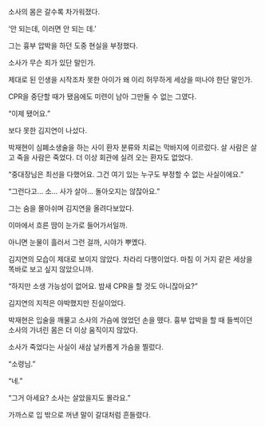 소사의 몸은 갈수록 차가워졌다.

‘안 되는데, 이러면 안 되는 데.’

그는 흉부 압박을 하던 도중 현실을 부정했다.

소사가 무슨 죄가 있단 말인가.

제대로 된 인생을 시작조차 못한 아이가 왜 이리 허무하게 세상을 떠나야 한단 말인가.

CPR을 중단할 때가 됐음에도 미련이 남아 그만둘 수 없는 그였다.

“이제 됐어요.”

보다 못한 김지연이 나섰다.

박재현이 심폐소생술을 하는 사이 환자 분류와 치료는 막바지에 이르렀다. 살 사람은 살고 죽을 사람은 죽었다. 더 이상 회관에 실려 오는 환자도 없었다.

“중대장님은 최선을 다했어요. 그건 여기 있는 누구도 부정할 수 없는 사실이에요.”

“그런다고… 소… 사가 살아… 돌아오지는 않잖아요.”

그는 숨을 몰아쉬며 김지연을 올려다보았다.

이마에서 흐른 땀이 눈가로 들어가서일까.

아니면 눈물이 흘러서 그런 걸까, 시야가 뿌옜다.

김지연의 모습이 제대로 보이지 않았다. 차라리 다행이었다. 마침 이 거지 같은 세상을 똑바로 보고 싶지 않았으니까.

“하지만 소생 가능성이 없어요. 밤새 CPR을 할 것도 아니잖아요?”

김지연의 지적은 야박했지만 진실이었다.

박재현은 입술을 깨물고 소사의 가슴에 얹었던 손을 뗐다. 흉부 압박을 할 때 들썩이던 소사의 가녀린 몸은 더 이상 움직이지 않았다.

소사가 죽었다는 사실이 새삼 날카롭게 가슴을 찔렀다.

“소령님.”

“네.”

“그거 아세요? 소사는 살았을지도 몰라요.”

가까스로 입 밖으로 꺼낸 말이 갈대처럼 흔들렸다.